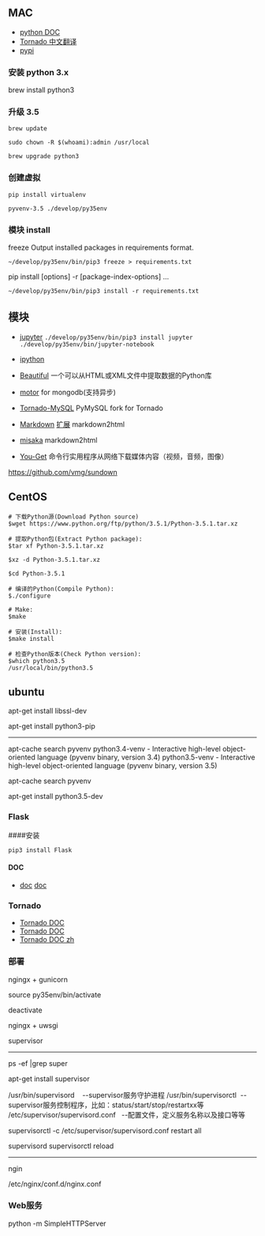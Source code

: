 ## MAC

- [python DOC](https://docs.python.org/3/)
- [Tornado 中文翻译](http://demo.pythoner.com/itt2zh/)
- [pypi](https://pypi.python.org/pypi)


### 安装 python 3.x
brew install python3

### 升级 3.5

`brew update`

`sudo chown -R $(whoami):admin /usr/local`

`brew upgrade python3`

### 创建虚拟

`pip install virtualenv`

`pyvenv-3.5 ./develop/py35env`

### 模块 install

freeze Output installed packages in requirements format.

`~/develop/py35env/bin/pip3 freeze > requirements.txt`

pip install [options] -r <requirements file> [package-index-options] ...

`~/develop/py35env/bin/pip3 install -r requirements.txt`


## 模块

- [jupyter](https://jupyter.org/)
	`./develop/py35env/bin/pip3 install jupyter`
	`./develop/py35env/bin/jupyter-notebook`
- [ipython](https://pypi.python.org/pypi/ipython)
- [Beautiful](http://www.crummy.com/software/BeautifulSoup/bs4/doc.zh/) 一个可以从HTML或XML文件中提取数据的Python库
- [motor](https://github.com/mongodb/motor) for mongodb(支持异步)
- [Tornado-MySQL](https://github.com/PyMySQL/Tornado-MySQL) PyMySQL fork for Tornado
- [Markdown](http://pythonhosted.org/Markdown/siteindex.html) [扩展](https://pythonhosted.org/Markdown/extensions/index.html) markdown2html
- [misaka](https://github.com/FSX/misaka) markdown2html

- [You-Get](https://github.com/soimort/you-get) 命令行实用程序从网络下载媒体内容（视频，音频，图像）

https://github.com/vmg/sundown

## CentOS

```shell
# 下载Python源(Download Python source)
$wget https://www.python.org/ftp/python/3.5.1/Python-3.5.1.tar.xz

# 提取Python包(Extract Python package):
$tar xf Python-3.5.1.tar.xz

$xz -d Python-3.5.1.tar.xz

$cd Python-3.5.1

# 编译的Python(Compile Python):
$./configure

# Make:
$make

# 安装(Install):
$make install

# 检查Python版本(Check Python version):
$which python3.5
/usr/local/bin/python3.5
```


## ubuntu

apt-get install libssl-dev

apt-get install python3-pip

---

apt-cache search pyvenv
python3.4-venv - Interactive high-level object-oriented language (pyvenv binary, version 3.4)
python3.5-venv - Interactive high-level object-oriented language (pyvenv binary, version 3.5)

apt-cache search pyvenv

apt-get install python3.5-dev


### Flask

####安装

```shell
pip3 install Flask
```

#### DOC

- [doc](http://flask.pocoo.org/) [doc](http://dormousehole.readthedocs.org/en/latest/)


### Tornado

- [Tornado DOC](http://demo.pythoner.com/itt2zh/index.html)
- [Tornado DOC](http://www.tornadoweb.org/)
- [Tornado DOC zh](http://www.tornadoweb.cn/)


### 部署

ngingx + gunicorn


source py35env/bin/activate

deactivate


ngingx + uwsgi


supervisor

---
ps -ef |grep super


apt-get install supervisor

/usr/bin/supervisord    --supervisor服务守护进程
/usr/bin/supervisorctl  --supervisor服务控制程序，比如：status/start/stop/restartxx等
/etc/supervisor/supervisord.conf   --配置文件，定义服务名称以及接口等等

supervisorctl -c /etc/supervisor/supervisord.conf
restart all


supervisord
supervisorctl reload


---

ngin

/etc/nginx/conf.d/nginx.conf


### Web服务

python -m SimpleHTTPServer



